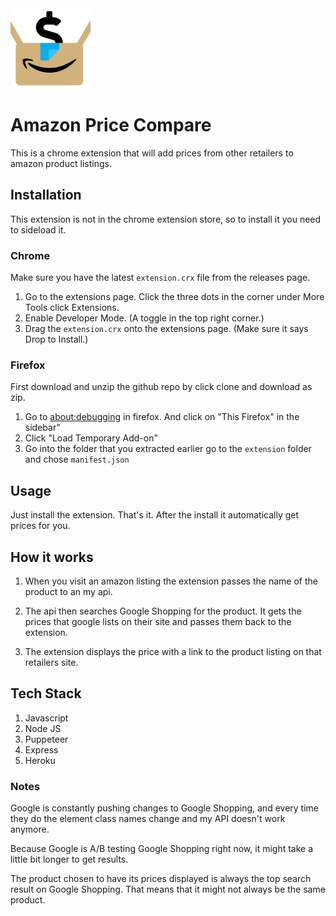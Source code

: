 <img src="https://github.com/bobsfriend12/amazon-price-compare/raw/v1.0/extension/img/logo1024.png?raw=true" alt="logo" style="max-width: 128px;">

# Amazon Price Compare

This is a chrome extension that will add prices from other retailers to amazon product listings.

## Installation

This extension is not in the chrome extension store, so to install it you need to sideload it.

### Chrome

Make sure you have the latest `extension.crx` file from the releases page.

1. Go to the extensions page. Click the three dots in the corner under More Tools click Extensions.
2. Enable Developer Mode. (A toggle in the top right corner.)
3. Drag the `extension.crx` onto the extensions page. (Make sure it says Drop to Install.)

### Firefox

First download and unzip the github repo by click clone and download as zip.

1. Go to [about:debugging](about:debugging) in firefox. And click on "This Firefox" in the sidebar"
2. Click "Load Temporary Add-on"
3. Go into the folder that you extracted earlier go to the `extension` folder and chose `manifest.json`

## Usage

Just install the extension. That's it. After the install it automatically get prices for you.

## How it works

1. When you visit an amazon listing the extension passes the name of the product to an my api.

2. The api then searches Google Shopping for the product. It gets the prices that google lists on their site and passes them back to the extension.

3. The extension displays the price with a link to the product listing on that retailers site.

## Tech Stack

1. Javascript
2. Node JS
3. Puppeteer
4. Express
5. Heroku

### Notes

Google is constantly pushing changes to Google Shopping, and every time they do the element class names change and my API doesn't work anymore.

Because Google is A/B testing Google Shopping right now, it might take a little bit longer to get results.

The product chosen to have its prices displayed is always the top search result on Google Shopping. That means that it might not always be the same product.
